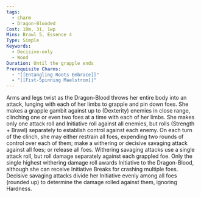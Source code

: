 ```yaml
---
tags:
  - charm
  - Dragon-Blooded
Cost: 10m, 3i, 1wp
Mins: Brawl 5, Essence 4
Type: Simple
Keywords:
  - Decisive-only
  - Wood
Duration: Until the grapple ends
Prerequisite Charms:
  - "[[Entangling Roots Embrace]]"
  - "[[Fist-Spinning Maelstrom]]"
---
```

Arms and legs twist as the Dragon-Blood throws her entire body into an attack, lunging with each of her limbs to grapple and pin down foes. She makes a grapple gambit against up to (Dexterity) enemies in close range, clinching one or even two foes at a time with each of her limbs. She makes only one attack roll and Initiative roll against all enemies, but rolls (Strength + Brawl) separately to establish control against each enemy. On each turn of the clinch, she may either restrain all foes, expending two rounds of control over each of them; make a withering or decisive savaging attack against all foes; or release all foes. Withering savaging attacks use a single attack roll, but roll damage separately against each grappled foe. Only the single highest withering damage roll awards Initiative to the Dragon-Blood, although she can receive Initiative Breaks for crashing multiple foes. Decisive savaging attacks divide her Initiative evenly among all foes (rounded up) to determine the damage rolled against them, ignoring Hardness.
